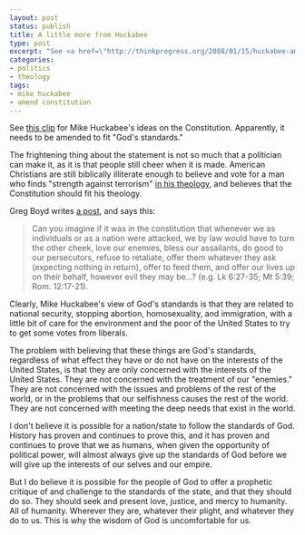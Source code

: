 ```yaml
---
layout: post
status: publish
title: A little more from Huckabee
type: post
excerpt: "See <a href=\"http://thinkprogress.org/2008/01/15/huckabee-amend-the-constitution-to-gods-standards/\">this clip</a> for Mike Huckabee's ideas on the Constitution. Apparently, it needs to be amended to fit &ldquot;God's standards.&rdquot;"
categories:
- politics
- theology
tags:
- mike huckabee
- amend constitution
---
```

See <a href="http://thinkprogress.org/2008/01/15/huckabee-amend-the-constitution-to-gods-standards/">this clip</a> for Mike Huckabee's ideas on the Constitution. Apparently, it needs to be amended to fit "God's standards."

The frightening thing about the statement is not so much that a politician can make it, as it is that people still cheer when it is made. American Christians are still biblically illiterate enough to believe and vote for a man who finds "strength against terrorism" <a href="http://jonathanstegall.com/2007/12/20/gathered-thoughts-on-huckabee/">in his theology</a>, and believes that the Constitution should fit his theology.

Greg Boyd writes <a href="http://gregboyd.blogspot.com/2008/01/huckabee-on-amending-constitution.html">a post</a>, and says this:
<blockquote><p>Can you imagine if it was in the constitution that whenever we as individuals or as a nation were attacked, we by law would have to turn the other cheek, love our enemies, bless our assailants, do good to our persecutors, refuse to retaliate, offer them whatever they ask (expecting nothing in return), offer to feed them, and offer our lives up on their behalf, however evil they may be...? (e.g. Lk 6:27-35; Mt 5:39; Rom. 12:17-21).</p></blockquote>
Clearly, Mike Huckabee's view of God's standards is that they are related to national security, stopping abortion, homosexuality, and immigration, with a little bit of care for the environment and the poor of the United States to try to get some votes from liberals.

The problem with believing that these things are God's standards, regardless of what effect they have or do not have on the interests of the United States, is that they are only concerned with the interests of the United States. They are not concerned with the treatment of our "enemies." They are not concerned with the issues and problems of the rest of the world, or in the problems that our selfishness causes the rest of the world. They are not concerned with meeting the deep needs that exist in the world.

I don't believe it is possible for a nation/state to follow the standards of God. History has proven and continues to prove this, and it has proven and continues to prove that we as humans, when given the opportunity of political power, will almost always give up the standards of God before we will give up the interests of our selves and our empire.

But I do believe it is possible for the people of God to offer a prophetic critique of and challenge to the standards of the state, and that they should do so. They should seek and present love, justice, and mercy to humanity. All of humanity. Wherever they are, whatever their plight, and whatever they do to us. This is why the wisdom of God is uncomfortable for us.
